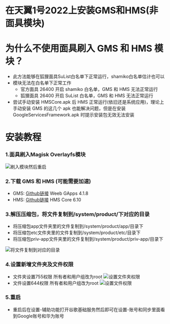 # 在天翼1号2022上安装GMS和HMS(非面具模块)

# 为什么不使用面具刷入 GMS 和 HMS 模块？
- 此方法能够在狐狸面具SuList白名单下正常运行，shamiko白名单估计也可以
- 模块无法在白名单下正常工作
  - 官方面具 26400 开启 shamiko 白名单，GMS 和 HMS 无法正常运行
  - 狐狸面具 26400 开启 SuList 白名单，GMS 和 HMS 无法正常运行
- 尝试手动安装 HMSCore.apk 后 HMS 正常运行(依旧还是系统应用)，理论上手动安装 GMS 的这几个 apk 也能解决问题，但是在安装 GoogleServicesFramework.apk 时提示安装包无效无法安装

# 安装教程

### 1.面具刷入Magisk Overlayfs模块
![刷入模块然后重启](https://github.com/boxhz/install_GMS_and_HMS_on_TYH212U/blob/master/Picture/magiskoverlayfs.png)

### 2.下载 GMS 和 HMS (可能需要加速)

- GMS: [Github链接](https://github.com/boxhz/install_GMS_and_HMS_on_TYH212U/raw/master/GMS/Weeb_GApps_Arm64_11_4.1.8.zip) []() Weeb GApps 4.1.8
- HMS: [Github链接](https://github.com/boxhz/install_GMS_and_HMS_on_TYH212U/raw/master/HMS/HMS_Core.zip) []() HMS Core 6.10

### 3.解压压缩包，将文件复制到/system/product/下对应的目录

- 将压缩包app文件夹里的文件复制到/system/product/app/目录下
- 将压缩包etc文件夹里的文件复制到/system/product/etc/目录下
- 将压缩包priv-app文件夹里的文件复制到/system/product/priv-app/目录下

![将文件复制到对应的目录](https://github.com/boxhz/install_GMS_and_HMS_on_TYH212U/blob/master/Picture/product.png)

### 4.设置新增文件夹及文件权限

- 文件夹设置755权限 所有者和用户组改为root
![设置文件夹权限](https://github.com/boxhz/install_GMS_and_HMS_on_TYH212U/blob/master/Picture/755.png)
- 文件设置644权限 所有者和用户组改为root
![设置文件权限](https://github.com/boxhz/install_GMS_and_HMS_on_TYH212U/blob/master/Picture/644.png)

### 5.重启
- 重启后在设置-辅助功能打开谷歌基础服务然后即可在设置-账号和同步里面看到Google账号和华为账号
